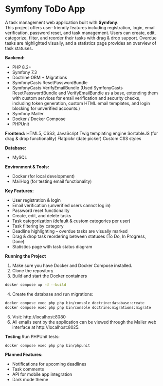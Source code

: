 # Symfony ToDo App
A task management web application built with **Symfony**.  
This project offers user-friendly features including registration, login, email verification, password reset, and task management. Users can create, edit, categorize, filter, and reorder their tasks with drag & drop support. Overdue tasks are highlighted visually, and a statistics page provides an overview of task statuses.

**Backend:**
- PHP 8.2+
- Symfony 7.3 
- Doctrine ORM + Migrations
- SymfonyCasts ResetPasswordBundle
- SymfonyCasts VerifyEmailBundle
(Used SymfonyCasts ResetPasswordBundle and VerifyEmailBundle as a base, extending them with custom services for email verification and security checks, 
including token generation, custom HTML email templates, and login blocking for unverified accounts.)
- Symfony Mailer
- Docker / Docker Compose
- PHPUnit

**Frontend:**
HTML5, CSS3, JavaScript
Twig templating engine
SortableJS (for drag & drop functionality)
Flatpickr (date picker)
Custom CSS styles

**Database:**
- MySQL

**Environment & Tools:**
- Docker (for local development)
- MailHog (for testing email functionality)

**Key Features:**
* User registration & login
* Email verification (unverified users cannot log in)
* Password reset functionality
* Create, edit, and delete tasks
* Task categorization (default & custom categories per user)
* Task filtering by category
* Deadline highlighting – overdue tasks are visually marked
* Drag & drop task reordering between statuses (To Do, In Progress, Done)
* Statistics page with task status diagram

**Running the Project**
1. Make sure you have Docker and Docker Compose installed.
2. Clone the repository
3. Build and start the Docker containers
```bash
docker compose up -d --build
```
4. Create the database and run migrations:
```bash
docker compose exec php php bin/console doctrine:database:create
docker compose exec php php bin/console doctrine:migrations:migrate
```
5. Visit: http://localhost:8080
6. All emails sent by the application can be viewed through the Mailer web interface at http://localhost:8025.

**Testing**
Run PHPUnit tests:
```bash
docker compose exec php php bin/phpunit

```

**Planned Features**:
- Notifications for upcoming deadlines  
- Task comments
- API for mobile app integration  
- Dark mode theme

